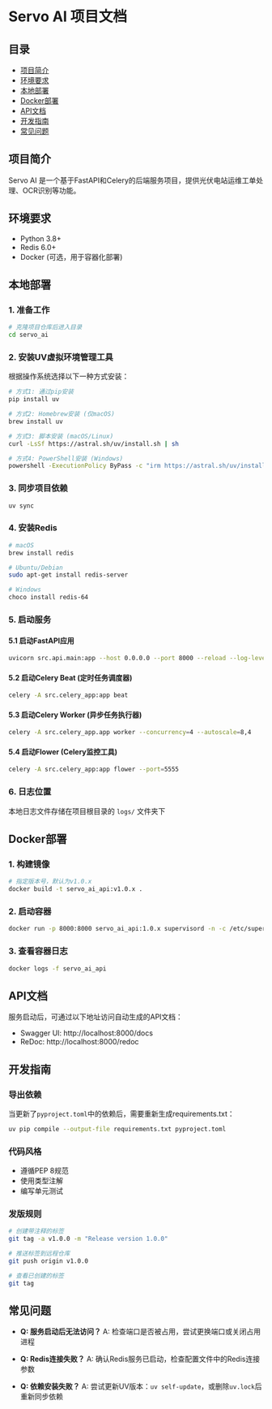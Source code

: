 # Servo AI 项目文档

## 目录
- [项目简介](#项目简介)
- [环境要求](#环境要求)
- [本地部署](#本地部署)
- [Docker部署](#docker部署)
- [API文档](#api文档)
- [开发指南](#开发指南)
- [常见问题](#常见问题)

## 项目简介
Servo AI 是一个基于FastAPI和Celery的后端服务项目，提供光伏电站运维工单处理、OCR识别等功能。

## 环境要求
- Python 3.8+ 
- Redis 6.0+ 
- Docker (可选，用于容器化部署)

## 本地部署

### 1. 准备工作
```bash
# 克隆项目仓库后进入目录
cd servo_ai
```

### 2. 安装UV虚拟环境管理工具
根据操作系统选择以下一种方式安装：

```bash
# 方式1: 通过pip安装
pip install uv

# 方式2: Homebrew安装 (仅macOS)
brew install uv

# 方式3: 脚本安装 (macOS/Linux)
curl -LsSf https://astral.sh/uv/install.sh | sh

# 方式4: PowerShell安装 (Windows)
powershell -ExecutionPolicy ByPass -c "irm https://astral.sh/uv/install.ps1 | iex"
```

### 3. 同步项目依赖
```bash
uv sync
```

### 4. 安装Redis
```bash
# macOS
brew install redis

# Ubuntu/Debian
sudo apt-get install redis-server

# Windows
choco install redis-64
```

### 5. 启动服务

#### 5.1 启动FastAPI应用
```bash
uvicorn src.api.main:app --host 0.0.0.0 --port 8000 --reload --log-level debug
```

#### 5.2 启动Celery Beat (定时任务调度器)
```bash
celery -A src.celery_app:app beat
```

#### 5.3 启动Celery Worker (异步任务执行器)
```bash
celery -A src.celery_app.app worker --concurrency=4 --autoscale=8,4
```

#### 5.4 启动Flower (Celery监控工具)
```bash
celery -A src.celery_app:app flower --port=5555
```

### 6. 日志位置
本地日志文件存储在项目根目录的 `logs/` 文件夹下

## Docker部署

### 1. 构建镜像
```bash
# 指定版本号，默认为v1.0.x
docker build -t servo_ai_api:v1.0.x .
```

### 2. 启动容器
```bash
docker run -p 8000:8000 servo_ai_api:1.0.x supervisord -n -c /etc/supervisor/conf.d/supervisord.conf
```

### 3. 查看容器日志
```bash
docker logs -f servo_ai_api
```

## API文档
服务启动后，可通过以下地址访问自动生成的API文档：
- Swagger UI: http://localhost:8000/docs
- ReDoc: http://localhost:8000/redoc

## 开发指南

### 导出依赖
当更新了`pyproject.toml`中的依赖后，需要重新生成requirements.txt：
```bash
uv pip compile --output-file requirements.txt pyproject.toml
```

### 代码风格
- 遵循PEP 8规范
- 使用类型注解
- 编写单元测试

### 发版规则
```bash
# 创建带注释的标签
git tag -a v1.0.0 -m "Release version 1.0.0"

# 推送标签到远程仓库
git push origin v1.0.0

# 查看已创建的标签
git tag
```

## 常见问题
- **Q: 服务启动后无法访问？**
  A: 检查端口是否被占用，尝试更换端口或关闭占用进程

- **Q: Redis连接失败？**
  A: 确认Redis服务已启动，检查配置文件中的Redis连接参数

- **Q: 依赖安装失败？**
  A: 尝试更新UV版本：`uv self-update`，或删除`uv.lock`后重新同步依赖